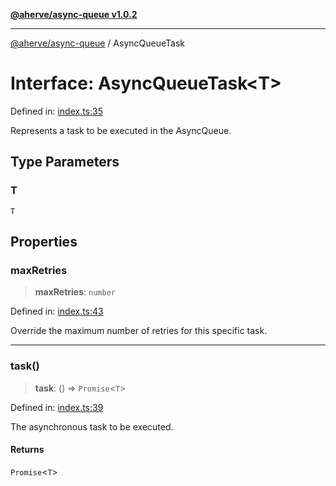 [**@aherve/async-queue v1.0.2**](../README.md)

***

[@aherve/async-queue](../globals.md) / AsyncQueueTask

# Interface: AsyncQueueTask\<T\>

Defined in: [index.ts:35](https://github.com/aherve/async-queue/blob/e93108370b797d602f1b12b7a3a4d7e7054b7972/src/index.ts#L35)

Represents a task to be executed in the AsyncQueue.

## Type Parameters

### T

`T`

## Properties

### maxRetries

> **maxRetries**: `number`

Defined in: [index.ts:43](https://github.com/aherve/async-queue/blob/e93108370b797d602f1b12b7a3a4d7e7054b7972/src/index.ts#L43)

Override the maximum number of retries for this specific task.

***

### task()

> **task**: () => `Promise`\<`T`\>

Defined in: [index.ts:39](https://github.com/aherve/async-queue/blob/e93108370b797d602f1b12b7a3a4d7e7054b7972/src/index.ts#L39)

The asynchronous task to be executed.

#### Returns

`Promise`\<`T`\>
